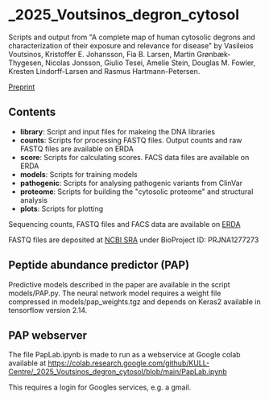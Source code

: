 # _2025_Voutsinos_degron_cytosol
Scripts and output from "A complete map of human cytosolic degrons and characterization of their exposure and relevance for disease"
by Vasileios Voutsinos, Kristoffer E. Johansson, Fia B. Larsen, Martin Grønbæk-Thygesen, Nicolas Jonsson, Giulio Tesei, Amelie Stein, Douglas M. Fowler, Kresten Lindorff-Larsen and Rasmus Hartmann-Petersen.

[Preprint](https://doi.org/10.1101/2025.05.10.653233)

Contents
--------
- **library**: Script and input files for makeing the DNA libraries
- **counts**: Scripts for processing FASTQ files. Output counts and raw FASTQ files are available on ERDA
- **score**: Scripts for calculating scores. FACS data files are available on ERDA
- **models**: Scripts for training models
- **pathogenic**: Scripts for analysing pathogenic variants from ClinVar
- **proteome**: Scripts for building the "cytosolic proteome" and structural analysis 
- **plots**: Scripts for plotting 

Sequencing counts, FASTQ files and FACS data are available on [ERDA](https://sid.erda.dk/sharelink/FUolgBZn9W)

FASTQ files are deposited at [NCBI SRA](https://www.ncbi.nlm.nih.gov/sra) under BioProject ID: PRJNA1277273

Peptide abundance predictor (PAP)
---------------------------------

Predictive models described in the paper are available in the script models/PAP.py. The neural network model requires a weight file compressed in models/pap_weights.tgz and depends on Keras2 available in tensorflow version 2.14.

PAP webserver
-------------

The file PapLab.ipynb is made to run as a webservice at Google colab available at
https://colab.research.google.com/github/KULL-Centre/_2025_Voutsinos_degron_cytosol/blob/main/PapLab.ipynb

This requires a login for Googles services, e.g. a gmail.
